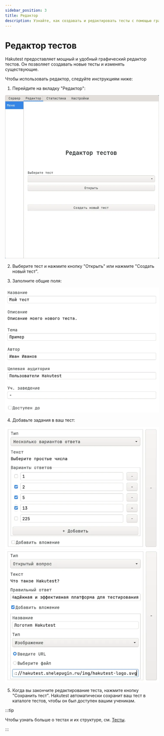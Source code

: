```yaml
---
sidebar_position: 3
title: Редактор
description: Узнайте, как создавать и редактировать тесты с помощью графического приложения Hakutest.
---
```


# Редактор тестов

Hakutest предоставляет мощный и удобный графический редактор тестов. Он
позволяет создавать новые тесты и изменять существующие.

Чтобы использовать редактор, следуйте инструкциям ниже:

1.  Перейдите на вкладку "Редактор":

![Вкладка редактора](./img/hakutest-gtk-editor-menu.webp)

2.  Выберите тест и нажмите кнопку "Открыть" или нажмите "Создать новый тест".

3.  Заполните общие поля:

![Общие поля редактора](./img/hakutest-gtk-editor-1.webp)

4.  Добавьте задания в ваш тест:

![Задания в редакторе](./img/hakutest-gtk-editor-2.webp)
![Задания в редакторе](./img/hakutest-gtk-editor-3.webp)

5. Когда вы закончите редактирование теста, нажмите кнопку "Сохранить тест".
   Hakutest автоматически сохранит ваш тест в каталоге тестов, чтобы он был
   доступен вашим ученикам.

:::tip

Чтобы узнать больше о тестах и их структуре, см. [Тесты](/docs/guide/tests).

:::
